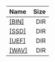 |Name|Size|
|:---|---:|
|[[BIN]]([BIN]/index.html)|DIR|
|[[SSD]]([SSD]/index.html)|DIR|
|[[UEF]]([UEF]/index.html)|DIR|
|[[WAV]]([WAV]/index.html)|DIR|
